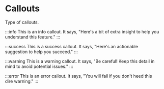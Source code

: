 # Callouts

<p class="description">Type of callouts.</p>

:::info
This is an info callout.
It says, "Here's a bit of extra insight to help you understand this feature."
:::

:::success
This is a success callout.
It says, "Here's an actionable suggestion to help you succeed."
:::

:::warning
This is a warning callout.
It says, "Be careful! Keep this detail in mind to avoid potential issues."
:::

:::error
This is an error callout.
It says, "You will fail if you don't heed this dire warning."
:::
